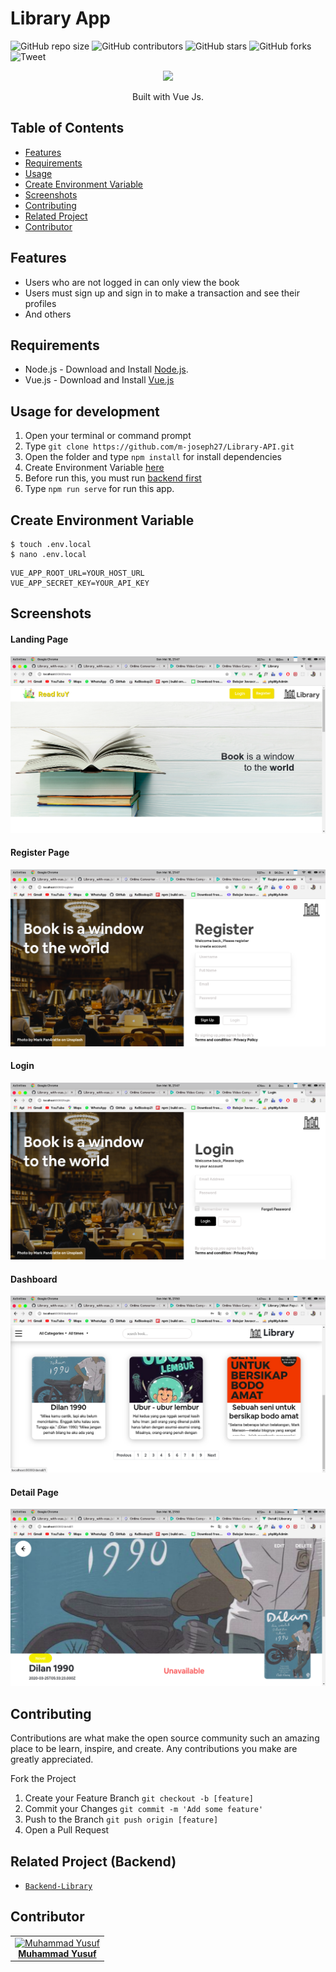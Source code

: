 # Library App

![GitHub repo size](https://img.shields.io/github/repo-size/HiRahmat-Dev/library-web-vuejs)
![GitHub contributors](https://img.shields.io/github/contributors/HiRahmat-Dev/library-web-vuejs)
![GitHub stars](https://img.shields.io/github/stars/HiRahmat-Dev/library-web-vuejs?style=social)
![GitHub forks](https://img.shields.io/github/forks/HiRahmat-Dev/library-web-vuejs?style=social)
![Tweet](https://img.shields.io/twitter/url?url=https%3A%2F%2Fgithub.com%2FHiRahmat-Dev%2Flibrary-web-vuejs
)

<p align="center">
  <img height="100" src="https://vuejs.org/images/logo.png">
</p>
<p align="center">
  Built with Vue Js.
</p>

## Table of Contents

- [Features](#features)
- [Requirements](#requirements)
- [Usage](#usage-for-development)
- [Create Environment Variable](#create-environment-variable)
- [Screenshots](#screenshots)
- [Contributing](#contributing)
- [Related Project](#related-project-backend)
- [Contributor](#contributor)

## Features

- Users who are not logged in can only view the book
- Users must sign up and sign in to make a transaction and see their profiles
- And others

## Requirements

- Node.js - Download and Install [Node.js](https://nodejs.org/en/).
- Vue.js - Download and Install [Vue.js](https://vuejs.org/v2/guide/)

## Usage for development

1. Open your terminal or command prompt
2. Type `git clone https://github.com/m-joseph27/Library-API.git`
3. Open the folder and type `npm install` for install dependencies
4. Create Environment Variable [here](#create-environment-variable)
5. Before run this, you must run [backend first](#related-project-backend)
6. Type `npm run serve` for run this app.

## Create Environment Variable

```
$ touch .env.local
$ nano .env.local
```

```
VUE_APP_ROOT_URL=YOUR_HOST_URL
VUE_APP_SECRET_KEY=YOUR_API_KEY
```

## Screenshots


<div class="demo">
    <div class="items">
    	<h4 class="title-demo">Landing Page</h4>
		<img class="img-demo" src="https://github.com/m-joseph27/Library_with-vue.js/blob/master/src/assets/Screenshot/Screenshot%20from%202020-05-18%2021-47-42.png">  
    </div>
    <div class="items">
    	<h4 class="title-demo">Register Page</h4>
		<img class="img-demo" src="https://github.com/m-joseph27/Library_with-vue.js/blob/master/src/assets/Screenshot/Screenshot%20from%202020-05-18%2021-47-50.png">  
    </div>
    <div class="items">
    	<h4 class="title-demo">Login</h4>
		<img class="img-demo" src="https://github.com/m-joseph27/Library_with-vue.js/blob/master/src/assets/Screenshot/Screenshot%20from%202020-05-18%2021-47-47.png">  
    </div>
    </div>
    <div class="items">
    	<h4 class="title-demo">Dashboard</h4>
		<img class="img-demo" src="https://github.com/m-joseph27/Library_with-vue.js/blob/master/src/assets/Screenshot/Screenshot%20from%202020-05-18%2021-50-14.png">  
    </div>
    <div class="items">
    	<h4 class="title-demo">Detail Page</h4>
		<img class="img-demo" src="https://github.com/m-joseph27/Library_with-vue.js/blob/master/src/assets/Screenshot/Screenshot%20from%202020-05-18%2021-50-55.png">  
    </div>
</div>
</section>


## Contributing

Contributions are what make the open source community such an amazing place to be learn, inspire, and create. Any contributions you make are greatly appreciated.

Fork the Project
1. Create your Feature Branch  ```git checkout -b [feature]```
2. Commit your Changes ```git commit -m 'Add some feature'```
3. Push to the Branch ```git push origin [feature]```
4. Open a Pull Request


## Related Project (Backend)

* [`Backend-Library`](https://github.com/m-joseph27/Library-API)

## Contributor
<center>
  <table>
    <tr>
      <td align="center">
        <a href="https://github.com/m-joseph27">
          <img width="150" src="https://avatars2.githubusercontent.com/u/60948526?s=400&u=c258f85ec35ccfda6ce3911dae79d45e335088b3&v=4" alt="Muhammad Yusuf"><br/>
          <b>Muhammad Yusuf</b>
        </a>
      </td>
    </tr>
  </table>
</center>
